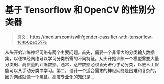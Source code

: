# 基于 Tensorflow 和 OpenCV 的性别分类器

> 原文：<https://medium.com/swlh/gender-classifier-with-tensorflow-164b62a3557e>

从头开始训练神经网络有两个主要问题。首先，需要一个非常大的分类输入数据集，以便神经网络可以学习分类所需的不同特征。从头开始训练一个模型需要大量分类的、高质量的训练数据。通常，这种数据必须首先进行手动分类，以便人工智能可以从手动分类中学习。第二，设计一个适合需求的神经网络是困难和复杂的，因为网络就像一个黑盒。高度专业化的知识是…